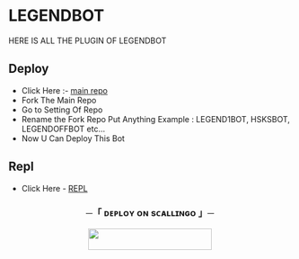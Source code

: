 # LEGENDBOT
HERE IS ALL THE PLUGIN OF LEGENDBOT

## Deploy 
- Click Here :- [main repo](https://github.com/LEGEND-AI/LEGENDBOT)
- Fork The Main Repo 
- Go to Setting Of Repo 
- Rename the Fork Repo Put Anything Example : LEGEND1BOT, HSKSBOT, LEGENDOFFBOT etc...
- Now U Can Deploy This Bot

## Repl
- Click Here - [REPL](https://replit.com/@KrishnaJaiswal1/LEGENDBOT#main.py)

<h3 align="center">
    ─「 ᴅᴇᴩʟᴏʏ ᴏɴ sᴄᴀʟʟɪɴɢᴏ 」─
    
</h3>

<p align="center"><a href="https://my.scalingo.com/deploy?template=https://github.com/ITS-LEGENDBOT/LEGENDBOT"> <img src="https://cdn.scalingo.com/deploy/button.svg" width="220" height="38.45"/></a></p>

<h2 align="center">
